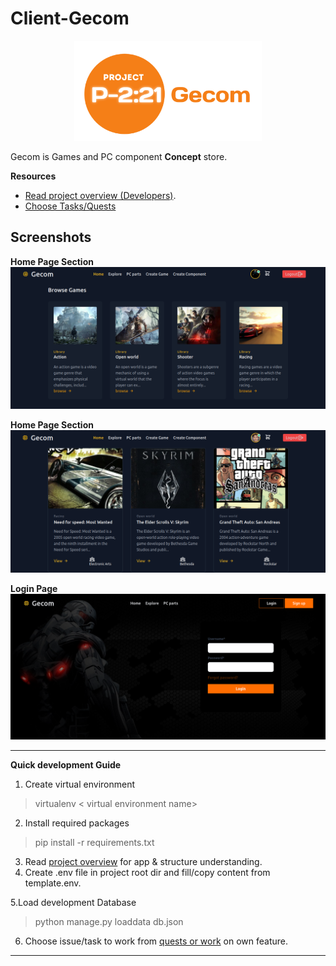 
# Client-Gecom 
<div align="center">
<img width="300" src="./docs/assets/project_id_name_logo.png"  alt="logo"/>
</div>

Gecom is Games and PC component <b>Concept</b> store.

**Resources**
   
 - [Read project overview (Developers)](https://github.com/alexdeathway/Gecom/blob/dev-unstable/docs/contribution/overview.md).    
 - [Choose Tasks/Quests](https://github.com/alexdeathway/Gecom/blob/dev-unstable/docs/contribution/quests.md)

## Screenshots
**Home Page Section** 
![Gecom Screenshot](./docs/assets/gecom_screenshot_1.png)


**Home Page Section** 
![Gecom Screenshot](./docs/assets/gecom_screenshot_2.png)

**Login Page** 
![Gecom Screenshot](./docs/assets/gecom_login_screenshot.png)

---

**Quick development Guide**

1. Create virtual environment

> virtualenv < virtual environment name>

2. Install required packages

> pip install -r requirements.txt

3. Read [project overview](https://github.com/alexdeathway/Gecom/blob/dev-unstable/docs/contribution/overview.md) for app & structure understanding. 
4. Create .env file in project root dir and fill/copy content from template.env.


5.Load development Database

>python manage.py loaddata db.json

6. Choose issue/task to work from [quests or work](https://github.com/alexdeathway/Gecom/blob/dev-unstable/docs/contribution/quests.md) on own feature.

---
